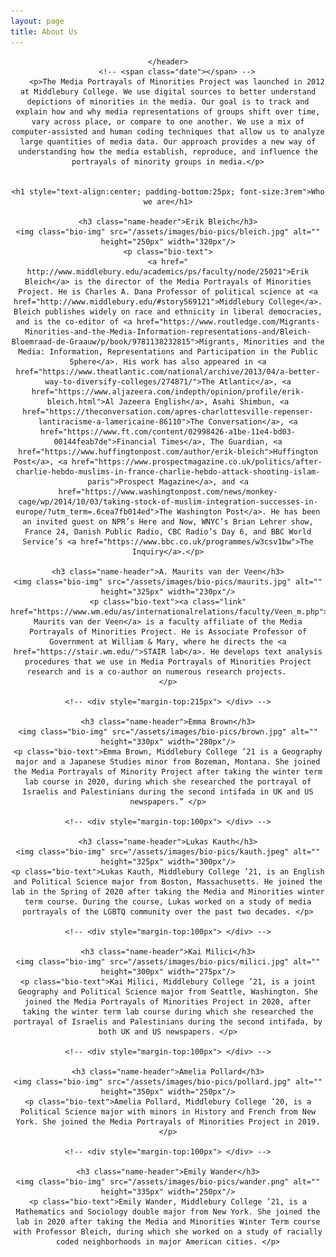 ```yaml
---
layout: page
title: About Us
---
```

<!-- Global site tag (gtag.js) - Google Analytics -->
<script async src="https://www.googletagmanager.com/gtag/js?id=UA-146764207-1"></script>
<script>
  window.dataLayer = window.dataLayer || [];
  function gtag(){dataLayer.push(arguments);}
  gtag('js', new Date());

  gtag('config', 'UA-146764207-1');
</script>


<!-- Post -->
<section class="post">
    <header class="major">

    </header>
        <!-- <span class="date"></span> -->
        <p>The Media Portrayals of Minorities Project was launched in 2012 at Middlebury College. We use digital sources to better understand depictions of minorities in the media. Our goal is to track and explain how and why media representations of groups shift over time, vary across place, or compare to one another. We use a mix of computer-assisted and human coding techniques that allow us to analyze large quantities of media data. Our approach provides a new way of understanding how the media establish, reproduce, and influence the portrayals of minority groups in media.</p>


    <h1 style="text-align:center; padding-bottom:25px; font-size:3rem">Who we are</h1>

    <h3 class="name-header">Erik Bleich</h3>
    <img class="bio-img" src="/assets/images/bio-pics/bleich.jpg" alt="" height="250px" width="320px"/>
    <p class="bio-text">
    <a href=" http://www.middlebury.edu/academics/ps/faculty/node/25021">Erik Bleich</a> is the director of the Media Portrayals of Minorities Project. He is Charles A. Dana Professor of political science at <a href="http://www.middlebury.edu/#story569121">Middlebury College</a>. Bleich publishes widely on race and ethnicity in liberal democracies, and is the co-editor of <a href="https://www.routledge.com/Migrants-Minorities-and-the-Media-Information-representations-and/Bleich-Bloemraad-de-Graauw/p/book/9781138232815">Migrants, Minorities and the Media: Information, Representations and Participation in the Public Sphere</a>. His work has also appeared in <a href="https://www.theatlantic.com/national/archive/2013/04/a-better-way-to-diversify-colleges/274871/">The Atlantic</a>, <a href="https://www.aljazeera.com/indepth/opinion/profile/erik-bleich.html">Al Jazeera English</a>, Asahi Shimbun, <a href="https://theconversation.com/apres-charlottesville-repenser-lantiracisme-a-lamericaine-86110">The Conversation</a>, <a href="https://www.ft.com/content/02998426-a1be-11e4-bd03-00144feab7de">Financial Times</a>, The Guardian, <a href="https://www.huffingtonpost.com/author/erik-bleich">Huffington Post</a>, <a href="https://www.prospectmagazine.co.uk/politics/after-charlie-hebdo-muslims-in-france-charlie-hebdo-attack-shooting-islam-paris">Prospect Magazine</a>, and <a href="https://www.washingtonpost.com/news/monkey-cage/wp/2014/10/03/taking-stock-of-muslim-integration-successes-in-europe/?utm_term=.6cea7fb014ed">The Washington Post</a>. He has been an invited guest on NPR’s Here and Now, WNYC’s Brian Lehrer show, France 24, Danish Public Radio, CBC Radio’s Day 6, and BBC World Service’s <a href="https://www.bbc.co.uk/programmes/w3csv1bw">The Inquiry</a>.</p>

    <h3 class="name-header">A. Maurits van der Veen</h3>
    <img class="bio-img" src="/assets/images/bio-pics/maurits.jpg" alt="" height="325px" width="230px"/>
    <p class="bio-text"><a class="link" href="https://www.wm.edu/as/internationalrelations/faculty/Veen_m.php">A. Maurits van der Veen</a> is a faculty affiliate of the Media Portrayals of Minorities Project. He is Associate Professor of Government at William & Mary, where he directs the <a href="https://stair.wm.edu/">STAIR lab</a>. He develops text analysis procedures that we use in Media Portrayals of Minorities Project research and is a co-author on numerous research projects.     
    </p>

    <!-- <div style="margin-top:215px"> </div> -->

    <h3 class="name-header">Emma Brown</h3>
    <img class="bio-img" src="/assets/images/bio-pics/brown.jpg" alt="" height="330px" width="280px"/>
    <p class="bio-text">Emma Brown, Middlebury College ’21 is a Geography major and a Japanese Studies minor from Bozeman, Montana. She joined the Media Portrayals of Minority Project after taking the winter term lab course in 2020, during which she researched the portrayal of Israelis and Palestinians during the second intifada in UK and US newspapers.” </p>

    <!-- <div style="margin-top:100px"> </div> -->

    <h3 class="name-header">Lukas Kauth</h3>
    <img class="bio-img" src="/assets/images/bio-pics/kauth.jpeg" alt="" height="325px" width="300px"/>
    <p class="bio-text">Lukas Kauth, Middlebury College ’21, is an English and Political Science major from Boston, Massachusetts. He joined the lab in the Spring of 2020 after taking the Media and Minorities winter term course. During the course, Lukas worked on a study of media portrayals of the LGBTQ community over the past two decades. </p>

    <!-- <div style="margin-top:100px"> </div> -->

    <h3 class="name-header">Kai Milici</h3>
    <img class="bio-img" src="/assets/images/bio-pics/milici.jpg" alt="" height="300px" width="275px"/>
    <p class="bio-text">Kai Milici, Middlebury College ’21, is a joint Geography and Political Science major from Seattle, Washington. She joined the Media Portrayals of Minorities Project in 2020, after taking the winter term lab course during which she researched the portrayal of Israelis and Palestinians during the second intifada, by both UK and US newspapers. </p>

    <!-- <div style="margin-top:100px"> </div> -->

    <h3 class="name-header">Amelia Pollard</h3>
    <img class="bio-img" src="/assets/images/bio-pics/pollard.jpg" alt="" height="350px" width="250px"/>
    <p class="bio-text">Amelia Pollard, Middlebury College ’20, is a Political Science major with minors in History and French from New York. She joined the Media Portrayals of Minorities Project in 2019. </p>

    <!-- <div style="margin-top:100px"> </div> -->

    <h3 class="name-header">Emily Wander</h3>
    <img class="bio-img" src="/assets/images/bio-pics/wander.png" alt="" height="335px" width="250px"/>
    <p class="bio-text">Emily Wander, Middlebury College ’21, is a Mathematics and Sociology double major from New York. She joined the lab in 2020 after taking the Media and Minorities Winter Term course with Professor Bleich, during which she worked on a study of racially coded neighborhoods in major American cities. </p>

</section>

